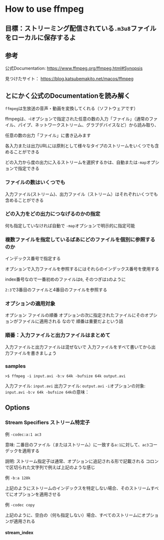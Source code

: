 # How to use ffmpeg

## 目標：ストリーミング配信されている`.m3u8`ファイルをローカルに保存するよ



## 参考

公式Documentation:
https://www.ffmpeg.org/ffmpeg.html#Synopsis

見つけたサイト：
https://blog.katsubemakito.net/macos/ffmpeg

## とにかく公式のDocumentationを読み解く

`ffmpeg`は生放送の音声・動画を変換してくれる（ソフトウェアです）

ffmpegは、-iオプションで指定された任意の数の入力「ファイル」（通常のファイル、パイプ、ネットワークストリーム、グラブデバイスなど）から読み取り、

任意の数の出力「ファイル」に書き込みます

各入力または出力URLには原則として様々なタイプのストリームをいくつでも含めることができる

どの入力から度の出力に入るストリームを選択するかは、自動または`-map`オプションで指定できる


### ファイルの数はいくつでも

入力ファイル(ストリーム)、出力ファイル（ストリーム）はそれぞれいくつでも含めることができる

### どの入力をどの出力につなげるのかの指定

何も指定していなければ自動で
`-map`オプションで明示的に指定可能

### 複数ファイルを指定しているばあにどのファイルを個別に参照するのか

インデックス番号で指定する

オプションで入力ファイルを参照するにはそれらのインデックス番号を使用する

index番号なので一番初めのファイルは`0`, そのつぎは`1`のように

`2:3`で3番目のファイルと4番目のファイルを参照する

### オプションの適用対象

オプション ファイルの順番
オプションの次に指定されたファイルにそのオプションがファイルに適用される
なので
順番は重要だよという話

### 順番：入力ファイルと出力ファイルはまとめて

入力ファイルと出力ファイルは混ぜないで
入力ファイルをすべて書いてから出力ファイルを書きましょう


### samples

```terminal
>$ ffmpeg -i input.avi -b:v 64k -bufsize 64k output.avi
```
入力ファイル: `input.avi`
出力ファイル: `output.avi`
`-i`オプションの対象: `input.avi`
`-b:v 64k -bufsize 64k`の意味：


## Options

### Stream Specifiers ストリーム特定子

例
`-codec:a:1 ac3`

意味: 
二番目のファイル（またはストリーム）に一致する`a:1`に対して、`ac3`コーデックを適用する

説明:
ストリーム指定子は通常、オプションに追記される形で記載される
コロンで区切られた文字列で例えば上記のような感じ

例
`-b:a 128k`

上記のようにストリームのインデックスを特定しない場合、そのストリームすべてにオプションを適用させる

例
`-codec copy`

上記のように、空白の（何も指定しない）場合、すべてのストリームにオプションが適用される


#### stream_index

